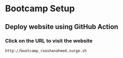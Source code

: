 # Bootcamp Setup

## Deploy website using GitHub Action

### Click on the URL to visit the website
```
http://bootcamp_rooshanahmed.surge.sh 
```
